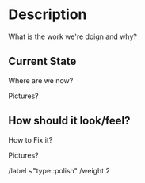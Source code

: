 <!-- Title suggestion: [Polish] Name of improvement -->
<!-- Polish issues track work to improve the look, feel and usability of existing features -->

# Description

What is the work we're doign and why?

## Current State

Where are we now?

Pictures?

## How should it look/feel?

How to Fix it?

Pictures?


/label ~"type::polish"
/weight 2
<!-- A note on weights
0 is trivial. Does not involve code
1 is a button, documentation corrections, a quick fix
2 is a simple well known task
3 is for a somewhat simple task
5 is for a complicated story that requires a number of moving parts
8 is for a significant amount of work but should with perhaps some unknowns or external dependencies
Anything higher than 8 should be broken up into smaller more distinct stories.
-->
